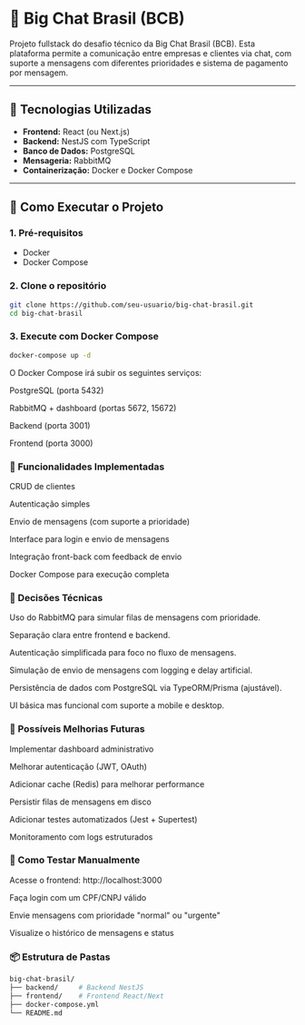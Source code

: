 # 🧠 Big Chat Brasil (BCB)

Projeto fullstack do desafio técnico da Big Chat Brasil (BCB). Esta plataforma permite a comunicação entre empresas e clientes via chat, com suporte a mensagens com diferentes prioridades e sistema de pagamento por mensagem.

---

## 🧩 Tecnologias Utilizadas

- **Frontend:** React (ou Next.js)
- **Backend:** NestJS com TypeScript
- **Banco de Dados:** PostgreSQL
- **Mensageria:** RabbitMQ
- **Containerização:** Docker e Docker Compose

---

## 🚀 Como Executar o Projeto

### 1. Pré-requisitos

- Docker
- Docker Compose

### 2. Clone o repositório

```bash
git clone https://github.com/seu-usuario/big-chat-brasil.git
cd big-chat-brasil
```
### 3. Execute com Docker Compose
```bash
docker-compose up -d
```
O Docker Compose irá subir os seguintes serviços:

PostgreSQL (porta 5432)

RabbitMQ + dashboard (portas 5672, 15672)

Backend (porta 3001)

Frontend (porta 3000)

### 📱 Funcionalidades Implementadas
CRUD de clientes

Autenticação simples

Envio de mensagens (com suporte a prioridade)

Interface para login e envio de mensagens

Integração front-back com feedback de envio

Docker Compose para execução completa

### 🧠 Decisões Técnicas
Uso do RabbitMQ para simular filas de mensagens com prioridade.

Separação clara entre frontend e backend.

Autenticação simplificada para foco no fluxo de mensagens.

Simulação de envio de mensagens com logging e delay artificial.

Persistência de dados com PostgreSQL via TypeORM/Prisma (ajustável).

UI básica mas funcional com suporte a mobile e desktop.

### 📌 Possíveis Melhorias Futuras
Implementar dashboard administrativo

Melhorar autenticação (JWT, OAuth)

Adicionar cache (Redis) para melhorar performance

Persistir filas de mensagens em disco

Adicionar testes automatizados (Jest + Supertest)

Monitoramento com logs estruturados

### 📄 Como Testar Manualmente
Acesse o frontend: http://localhost:3000

Faça login com um CPF/CNPJ válido

Envie mensagens com prioridade "normal" ou "urgente"

Visualize o histórico de mensagens e status

### 📦 Estrutura de Pastas
```bash
big-chat-brasil/
├── backend/     # Backend NestJS
├── frontend/    # Frontend React/Next
├── docker-compose.yml
└── README.md
```
